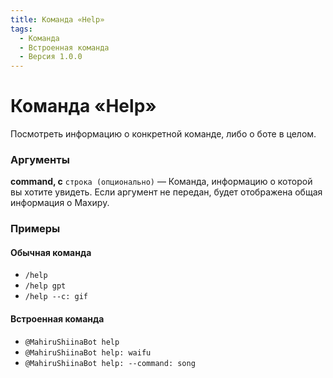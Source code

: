 ```yaml
---
title: Команда «Help»
tags:
  - Команда
  - Встроенная команда
  - Версия 1.0.0
---
```


# Команда «Help»

Посмотреть информацию о конкретной команде, либо о боте в целом.

### Аргументы

**command, c**  `строка (опционально)` — Команда, информацию о которой вы хотите увидеть. Если аргумент не передан, будет отображена общая информация о Махиру.

### Примеры

#### Обычная команда
+ `/help`
+ `/help gpt`
+ `/help --c: gif`

#### Встроенная команда
+ `@MahiruShiinaBot help`
+ `@MahiruShiinaBot help: waifu`
+ `@MahiruShiinaBot help: --command: song`
